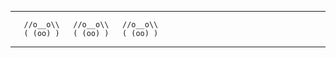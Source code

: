 **********************************
```
   //o__o\\   //o__o\\   //o__o\\
   ( (oo) )   ( (oo) )   ( (oo) )
```
**********************************

